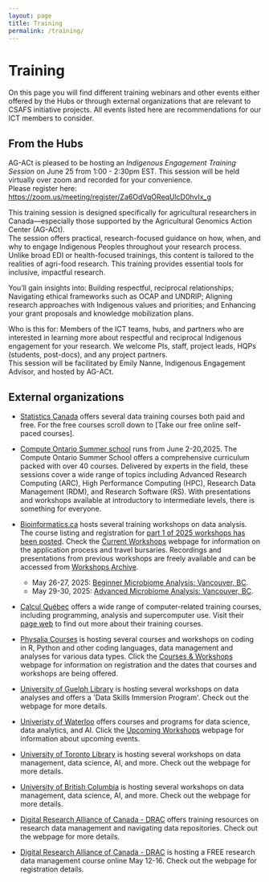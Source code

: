 ```yaml
---
layout: page
title: Training
permalink: /training/
---
```


# Training
On this page you will find different training webinars and other events either offered by the Hubs or through external organizations that are relevant to CSAFS initiative projects. All events listed here are recommendations for our ICT members to consider.

## From the Hubs
AG-ACt is pleased to be hosting an *Indigenous Engagement Training Session* on June 25 from 1:00 - 2:30pm EST. This session will be held virtually over zoom and recorded for your convenience.  
Please register here: https://zoom.us/meeting/register/Za6OdVqOReqUlcD0hvIx_g  

This training session is designed specifically for agricultural researchers in Canada—especially those supported by the Agricultural Genomics Action Center (AG-ACt).  
The session offers practical, research-focused guidance on how, when, and why to engage Indigenous Peoples throughout your research process. Unlike broad EDI or health-focused trainings, this content is tailored to the realities of agri-food research. This training provides essential tools for inclusive, impactful research. 

You’ll gain insights into: 
Building respectful, reciprocal relationships; 
Navigating ethical frameworks such as OCAP and UNDRIP; 
Aligning research approaches with Indigenous values and priorities; and 
Enhancing your grant proposals and knowledge mobilization plans. 

Who is this for: Members of the ICT teams, hubs, and partners who are interested in learning more about respectful and reciprocal Indigenous engagement for your research. We welcome PIs, staff, project leads, HQPs (students, post-docs), and any project partners.  
This session will be facilitated by Emily Nanne, Indigenous Engagement Advisor, and hosted by AG-ACt. 

## External organizations

- [Statistics Canada](https://www.statcan.gc.ca/en/wtc/data-literacy) offers several data training courses both paid and free. For the free courses scroll down to [Take our free online self-paced courses].
  
- [Compute Ontario Summer school](https://training.computeontario.ca/coss2025.php) runs from June 2-20,2025. The Compute Ontario Summer School offers a comprehensive curriculum packed with over 40 courses. Delivered by experts in the field, these sessions cover a wide range of topics including Advanced Research Computing (ARC), High Performance Computing (HPC), Research Data Management (RDM), and Research Software (RS). With presentations and workshops available at introductory to intermediate levels, there is something for everyone.

- [Bioinformatics.ca](https://bioinformatics.ca/workshops/current-workshops/) hosts several training workshops on data analysis. The course listing and registration for [part 1 of 2025 workshops has been posted](https://bioinformatics.ca/workshops/current-workshops/). Check the [Current Workshops](https://bioinformatics.ca/workshops/current-workshops/) webpage for information on the application process and travel bursaries. Recordings and presentations from previous workshops are freely available and can be accessed from [Workshops Archive](https://bioinformatics.ca/workshops/previous-workshops/).
  - May 26-27, 2025: [Beginner Microbiome Analysis: Vancouver, BC](https://bioinformatics.ca/workshops-all/2025-beginner-microbiome-analysis-vancouver-bc/).
  - May 29-30, 2025: [Advanced Microbiome Analysis: Vancouver, BC](https://bioinformatics.ca/workshops-all/2025-advanced-microbiome-analysis-vancouver-bc/).

- [Calcul Québec](https://www.calculquebec.ca/en/) offers a wide range of computer-related training courses, including programming, analysis and supercomputer use. Visit their [page web](https://www.calculquebec.ca/en/academic-research-services/training/) to find out more about their training courses.

- [Physalia Courses](https://www.physalia-courses.org/courses-workshops/) is hosting several courses and workshops on coding in R, Python and other coding languages, data management and analyses for various data types. Click the [Courses & Workshops](https://www.physalia-courses.org/courses-workshops/) webpage for information on registration and the dates that courses and workshops are being offered.

- [University of Guelph Library](https://www.lib.uoguelph.ca/find/workshops/data-skills-workshop-series/) is hosting several workshops on data analyses and offers a 'Data Skills Immersion Program'. Check out the webpage for more details.

- [Univeristy of Waterloo](https://watspeed.uwaterloo.ca/programs-and-courses/campaign-data-science-analytics.html) offers courses and programs for data science, data analytics, and AI. Click the [Upcoming Workshops](https://watspeed.uwaterloo.ca/events/index.html) webpage for information about upcoming events.

- [University of Toronto Library](https://onesearch.library.utoronto.ca/workshop-events) is hosting several workshops on data management, data science, AI, and more. Check out the webpage for more details.

- [University of British Columbia](https://rdm.ubc.ca/training-workshops) is hosting several workshops on data management, data science, AI, and more. Check out the webpage for more details.

- [Digital Research Alliance of Canada - DRAC](https://alliancecan.ca/en/services/research-data-management/learning-and-training/training-resources#heading-training-modules) offers training resources on research data management and navigating data repositories. Check out the webpage for more details.

- [Digital Research Alliance of Canada - DRAC](https://alliance-rdm-gdr.github.io/rdm-jumpstart-registration/) is hosting a FREE research data management course online May 12-16. Check out the webpage for registration details.

